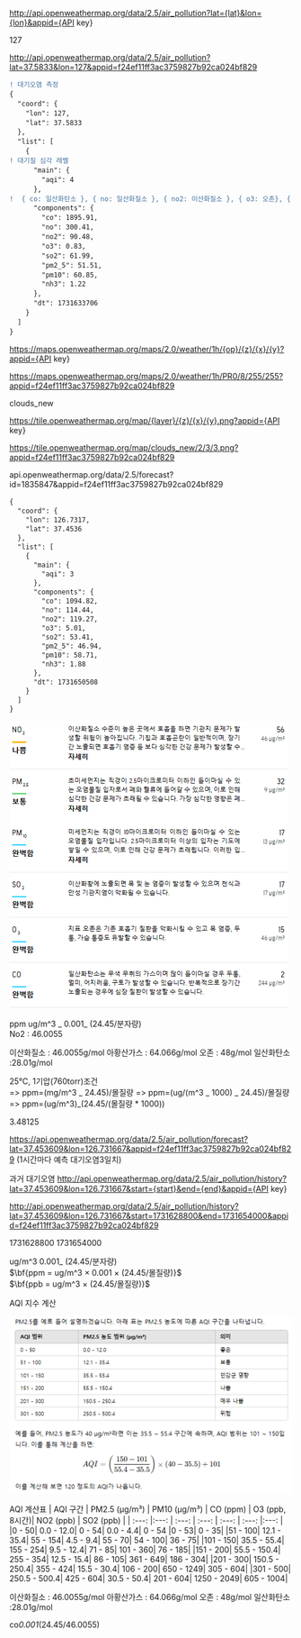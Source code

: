 http://api.openweathermap.org/data/2.5/air_pollution?lat={lat}&lon={lon}&appid={API key}

127

http://api.openweathermap.org/data/2.5/air_pollution?lat=37.5833&lon=127&appid=f24ef11ff3ac3759827b92ca024bf829

```diff
! 대기오염 측정
{
  "coord": {
    "lon": 127,
    "lat": 37.5833
  },
  "list": [
    {
! 대기질 심각 레벨
      "main": {
        "aqi": 4
      },
!  { co: 일산화탄소 }, { no: 일산화질소 }, { no2: 이산화질소 }, { o3: 오존}, { so2: 아황산가스 }, { pm2_5: 초 미세먼지 }, { pm10: 미세먼지 }, [ nh3: 암모니아 ]
      "components": {
        "co": 1895.91,
        "no": 300.41,
        "no2": 90.48,
        "o3": 0.83,
        "so2": 61.99,
        "pm2_5": 51.51,
        "pm10": 60.85,
        "nh3": 1.22
      },
      "dt": 1731633706
    }
  ]
}
```

https://maps.openweathermap.org/maps/2.0/weather/1h/{op}/{z}/{x}/{y}?appid={API key}

https://maps.openweathermap.org/maps/2.0/weather/1h/PR0/8/255/255?appid=f24ef11ff3ac3759827b92ca024bf829

clouds_new

https://tile.openweathermap.org/map/{layer}/{z}/{x}/{y}.png?appid={API key}

https://tile.openweathermap.org/map/clouds_new/2/3/3.png?appid=f24ef11ff3ac3759827b92ca024bf829

api.openweathermap.org/data/2.5/forecast?id=1835847&appid=f24ef11ff3ac3759827b92ca024bf829

```
{
  "coord": {
    "lon": 126.7317,
    "lat": 37.4536
  },
  "list": [
    {
      "main": {
        "aqi": 3
      },
      "components": {
        "co": 1094.82,
        "no": 114.44,
        "no2": 119.27,
        "o3": 5.01,
        "so2": 53.41,
        "pm2_5": 46.94,
        "pm10": 58.71,
        "nh3": 1.88
      },
      "dt": 1731650508
    }
  ]
}
```

![](./md_image/2024-11-15-15-13-01.png)

ppm
ug/m^3 _ 0.001_ (24.45/분자량)\
No2 : 46.0055

이산화질소 : 46.0055g/mol
아황산가스 : 64.066g/mol
오존 : 48g/mol
일산화탄소 :28.01g/mol

25℃, 1기압(760torr)조건\
=> ppm=(mg/m^3 _ 24.45)/몰질량
=> ppm=(ug/(m^3 _ 1000) _ 24.45)/몰질량
=> ppm=(ug/m^3)_(24.45/(몰질량 \* 1000))

3.48125

https://api.openweathermap.org/data/2.5/air_pollution/forecast?lat=37.453609&lon=126.731667&appid=f24ef11ff3ac3759827b92ca024bf829
(1시간마다 예측 대기오염3일치)

과거 대기오염
http://api.openweathermap.org/data/2.5/air_pollution/history?lat=37.453609&lon=126.731667&start={start}&end={end}&appid={API key}

http://api.openweathermap.org/data/2.5/air_pollution/history?lat=37.453609&lon=126.731667&start=1731628800&end=1731654000&appid=f24ef11ff3ac3759827b92ca024bf829

1731628800
1731654000

ug/m^3 0.001\_ (24.45/분자량)\
$\bf{ppm = ug/m^3 × 0.001 × (24.45/몰질량)}$\
$\bf{ppb = ug/m^3 ×  (24.45/몰질량)}$

AQI 지수 계산

![](./md_image/2024-11-15-16-17-48.png)

AQI 계산표
| AQI 구간 | PM2.5 (μg/m³) | PM10 (μg/m³) | CO (ppm) | O3 (ppb, 8시간)| NO2 (ppb) | SO2 (ppb) |
| :---: |:---: | :---: | :---: | :---: | :---: |:---: |
|0 - 50| 0.0 - 12.0| 0 - 54| 0.0 - 4.4| 0 - 54 |0 - 53| 0 - 35|
|51 - 100| 12.1 - 35.4| 55 - 154| 4.5 - 9.4| 55 - 70| 54 - 100| 36 - 75|
|101 - 150| 35.5 - 55.4| 155 - 254| 9.5 - 12.4| 71 - 85| 101 - 360| 76 - 185|
|151 - 200| 55.5 - 150.4| 255 - 354| 12.5 - 15.4| 86 - 105| 361 - 649| 186 - 304|
|201 - 300| 150.5 - 250.4| 355 - 424| 15.5 - 30.4| 106 - 200| 650 - 1249| 305 - 604|
|301 - 500| 250.5 - 500.4| 425 - 604| 30.5 - 50.4| 201 - 604| 1250 - 2049| 605 - 1004|

이산화질소 : 46.0055g/mol
아황산가스 : 64.066g/mol
오존 : 48g/mol
일산화탄소 :28.01g/mol

co*0.001*(24.45/46.0055)
